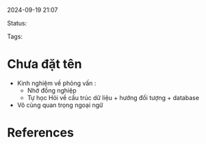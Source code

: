
2024-09-19 21:07

Status:

Tags:


# Chưa đặt tên

- Kinh nghiệm về phỏng vấn : 
  -  Nhờ đồng nghiệp
  - Tự học
  Hỏi về cấu trúc dữ liệu + hướng đối tượng + database
-  Vô cùng quan trọng ngoại ngữ


# References





